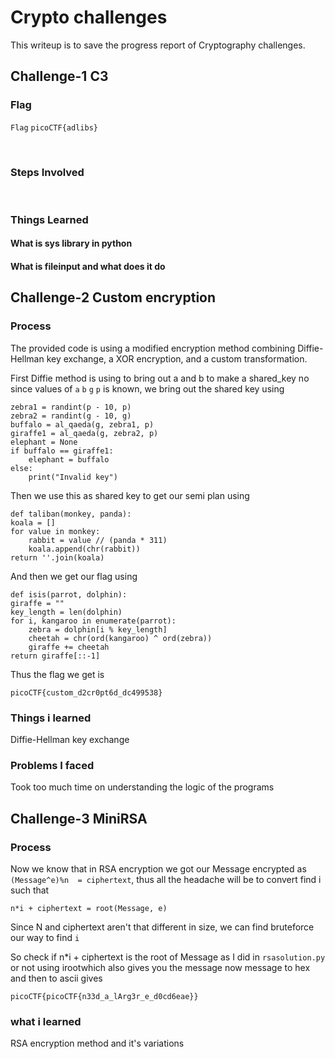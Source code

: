 # Crypto challenges
This writeup is to save the progress report of Cryptography challenges.

## Challenge-1 C3

### Flag
`Flag` `picoCTF{adlibs}`

<br>

### Steps Involved

<br>

### Things Learned

#### What is sys library in python

#### What is fileinput and what does it do

## Challenge-2 Custom encryption

### Process
The provided code is using a modified encryption method combining Diffie-Hellman key exchange, a XOR encryption, and a custom transformation.

First Diffie method is using to bring out a and b to make a shared_key
no since values of `a` `b` `g` `p` is known, we bring out the shared key using
    
    zebra1 = randint(p - 10, p)
    zebra2 = randint(g - 10, g)
    buffalo = al_qaeda(g, zebra1, p)
    giraffe1 = al_qaeda(g, zebra2, p)
    elephant = None
    if buffalo == giraffe1:
        elephant = buffalo
    else:
        print("Invalid key")

Then we use this as shared key to get our semi plan using

    def taliban(monkey, panda):
    koala = []
    for value in monkey:
        rabbit = value // (panda * 311)
        koala.append(chr(rabbit))
    return ''.join(koala)

And then we get our flag using

    def isis(parrot, dolphin):
    giraffe = ""
    key_length = len(dolphin)
    for i, kangaroo in enumerate(parrot):
        zebra = dolphin[i % key_length]
        cheetah = chr(ord(kangaroo) ^ ord(zebra))
        giraffe += cheetah
    return giraffe[::-1]

Thus the flag we get is

`picoCTF{custom_d2cr0pt6d_dc499538}`

### Things i learned 
Diffie-Hellman key exchange

### Problems I faced
Took too much time on understanding the logic of the programs


## Challenge-3 MiniRSA

### Process
Now we know that in RSA encryption we got our Message encrypted as `(Message^e)%n  = ciphertext`, thus all the headache will be to convert find i such that

`n*i + ciphertext = root(Message, e)`

Since N and ciphertext aren't that different in size, we can find bruteforce our way to find `i`

So check if n*i + ciphertext is the root of Message as I did in `rsasolution.py` 
or not using irootwhich also gives you the message
 now message to hex and then to ascii gives

`picoCTF{picoCTF{n33d_a_lArg3r_e_d0cd6eae}}`

### what i learned
RSA encryption method and it's variations